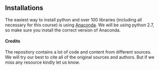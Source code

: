 ## Installations
The easiest way to install python and over 100 libraries (including all necessary for this course) is using [Anaconda](https://www.continuum.io/downloads). We will be using python 2.7, so make sure you install the correct version of Anaconda.

#### Credits
The repository contains a lot of code and content from different sources. We will try our best to cite all of the original sources and authors. But if we miss any resource kindly let us know.  
